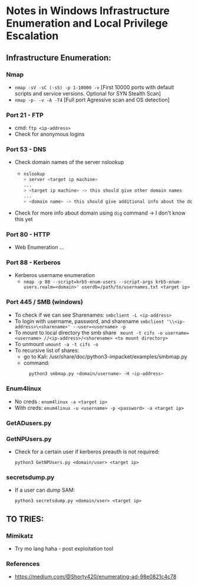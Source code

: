 # Notes in Windows Infrastructure Enumeration and Local Privilege Escalation

## Infrastructure Enumeration:

### Nmap
- ``` nmap -sV -sC (-sS) -p 1-10000 -v ``` [First 10000 ports with default scripts and service versions. Optional for SYN Stealth Scan]
- ``` nmap -p- -v -A -T4 ``` [Full port Agressive scan and OS detection]

### Port 21 -  FTP

- cmd: ``` ftp <ip-address> ```
- Check for anonymous logins

### Port 53 - DNS
- Check domain names of the server nslookup
  - ```bash
	nslookup 
	> server <target ip machine>
	...
	> <target ip machine> -> this should give other domain names
	...
	> <domain name> -> this should give additional info about the domain
    ```
- Check for more info about domain using ``` dig ``` command -> I don't know this yet

### Port 80 - HTTP
- Web Enumeration
 ...

### Port 88 - Kerberos
- Kerberos username enumeration
  - ``` nmap -p 88 --script=krb5-enum-users --script-args krb5-enum-users.realm=<domain>' userdb=/path/to/usernames.txt <target ip> ```
  
 
### Port 445 / SMB (windows)
- To check if we can see Sharenames:
  ``` smbclient -L <ip-address> ```
- To login with username, password, and sharename
  ``` smbclient '\\<ip-address>\<sharename>' --user=<username> -p ```
- To mount to local directory the smb share
  ``` mount -t cifs -o username=<username> //<ip-address>/<sharename> <to mount directory>```
- To unmount
  ``` umount -a -t cifs -o ```
- To recursive list of shares:
  - go to Kali: /usr/share/doc/python3-impacket/examples/smbmap.py
  - command:
	```bash
	  python3 smbmap.py <domain/username> -H <ip-address>
	```

### Enum4linux
- No creds : ``` enum4linux -a <target ip> ```
- With creds: ``` enum4linux -u <username> -p <password> -a <target ip> ```
 

### GetADusers.py
### GetNPUsers.py
- Check for a certain user if kerberos preauth is not required:
	```
	python3 GetNPUsers.py <domain/user> <target ip>
	```

### secretsdump.py
- If a user can dump SAM:
	```
	python3 secretsdump.py <domain/user> <target ip>
	```




## TO TRIES:

### Mimikatz
- Try mo lang haha - post exploitation tool

### References
* https://medium.com/@Shorty420/enumerating-ad-98e0821c4c78




